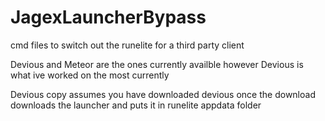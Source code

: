 # JagexLauncherBypass
cmd files to switch out the runelite for a third party client

Devious and Meteor are the ones currently availble however Devious is what ive worked on the most currently

Devious copy assumes you have downloaded devious once
the download downloads the launcher and puts it in runelite appdata folder
